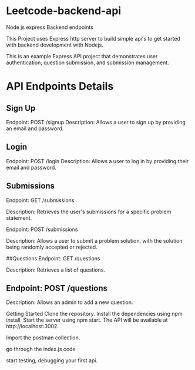 # Leetcode-backend-api

Node js express Backend endpoints

This Project uses Express http server to build simple api's to get started with backend development with Nodejs.

This is an example Express API project that demonstrates user authentication, question submission, and submission management.

# API Endpoints Details
## Sign Up
Endpoint: POST /signup
Description: Allows a user to sign up by providing an email and password.
## Login
Endpoint: POST /login
Description: Allows a user to log in by providing their email and password.
## Submissions
Endpoint: GET /submissions

Description: Retrieves the user's submissions for a specific problem statement.

Endpoint: POST /submissions

Description: Allows a user to submit a problem solution, with the solution being randomly accepted or rejected.

##Questions
Endpoint: GET /questions

Description: Retrieves a list of questions.

## Endpoint: POST /questions

Description: Allows an admin to add a new question.

Getting Started
Clone the repository.
Install the dependencies using npm install.
Start the server using npm start.
The API will be available at http://localhost:3002.

Import the postman collection.

go through the index.js code

start testing, debugging your first api.
